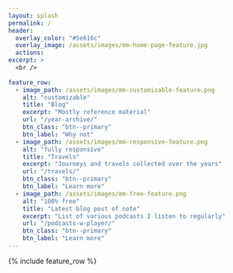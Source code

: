 ```yaml
---
layout: splash
permalink: /
header:
  overlay_color: "#5e616c"
  overlay_image: /assets/images/mm-home-page-feature.jpg
  actions:
excerpt: >
  <br />
  
feature_row:
  - image_path: /assets/images/mm-customizable-feature.png
    alt: "customizable"
    title: "Blog"
    excerpt: "Mostly reference material"
    url: "/year-archive/"
    btn_class: "btn--primary"
    btn_label: "Why not"
  - image_path: /assets/images/mm-responsive-feature.png
    alt: "fully responsive"
    title: "Travels"
    excerpt: "Journeys and travels collected over the years"
    url: "/travels/"
    btn_class: "btn--primary"
    btn_label: "Learn more"
  - image_path: /assets/images/mm-free-feature.png
    alt: "100% free"
    title: "Latest blog post of note"
    excerpt: "List of various podcasts I listen to regularly"
    url: "/podcasts-w-player/"
    btn_class: "btn--primary"
    btn_label: "Learn more"
---
```


{% include feature_row %}